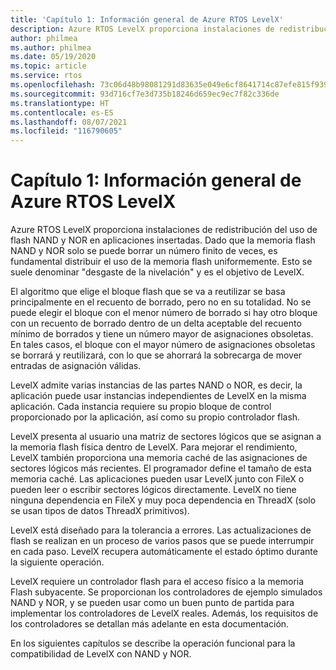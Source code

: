 ```yaml
---
title: 'Capítulo 1: Información general de Azure RTOS LevelX'
description: Azure RTOS LevelX proporciona instalaciones de redistribución del uso de flash NAND y NOR en aplicaciones insertadas.
author: philmea
ms.author: philmea
ms.date: 05/19/2020
ms.topic: article
ms.service: rtos
ms.openlocfilehash: 73c06d48b98081291d83635e049e6cf8641714c87efe815f9399f3fbab3a6211
ms.sourcegitcommit: 93d716cf7e3d735b18246d659ec9ec7f82c336de
ms.translationtype: HT
ms.contentlocale: es-ES
ms.lasthandoff: 08/07/2021
ms.locfileid: "116790605"
---
```

# <a name="chapter-1---overview-of-azure-rtos-levelx"></a>Capítulo 1: Información general de Azure RTOS LevelX

Azure RTOS LevelX proporciona instalaciones de redistribución del uso de flash NAND y NOR en aplicaciones insertadas. Dado que la memoria flash NAND y NOR solo se puede borrar un número finito de veces, es fundamental distribuir el uso de la memoria flash uniformemente. Esto se suele denominar "desgaste de la nivelación" y es el objetivo de LevelX.

El algoritmo que elige el bloque flash que se va a reutilizar se basa principalmente en el recuento de borrado, pero no en su totalidad. No se puede elegir el bloque con el menor número de borrado si hay otro bloque con un recuento de borrado dentro de un delta aceptable del recuento mínimo de borrados y tiene un número mayor de asignaciones obsoletas. En tales casos, el bloque con el mayor número de asignaciones obsoletas se borrará y reutilizará, con lo que se ahorrará la sobrecarga de mover entradas de asignación válidas.

LevelX admite varias instancias de las partes NAND o NOR, es decir, la aplicación puede usar instancias independientes de LevelX en la misma aplicación. Cada instancia requiere su propio bloque de control proporcionado por la aplicación, así como su propio controlador flash.

LevelX presenta al usuario una matriz de sectores lógicos que se asignan a la memoria flash física dentro de LevelX. Para mejorar el rendimiento, LevelX también proporciona una memoria caché de las asignaciones de sectores lógicos más recientes. El programador define el tamaño de esta memoria caché. Las aplicaciones pueden usar LevelX junto con FileX o pueden leer o escribir sectores lógicos directamente. LevelX no tiene ninguna dependencia en FileX y muy poca dependencia en ThreadX (solo se usan tipos de datos ThreadX primitivos).

LevelX está diseñado para la tolerancia a errores. Las actualizaciones de flash se realizan en un proceso de varios pasos que se puede interrumpir en cada paso. LevelX recupera automáticamente el estado óptimo durante la siguiente operación.

LevelX requiere un controlador flash para el acceso físico a la memoria Flash subyacente. Se proporcionan los controladores de ejemplo simulados NAND y NOR, y se pueden usar como un buen punto de partida para implementar los controladores de LevelX reales. Además, los requisitos de los controladores se detallan más adelante en esta documentación.

En los siguientes capítulos se describe la operación funcional para la compatibilidad de LevelX con NAND y NOR.
